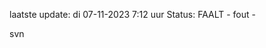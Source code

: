 laatste update: 
di 07-11-2023  7:12   uur 
Status: FAALT - fout - 
<div class="service R">svn</div>